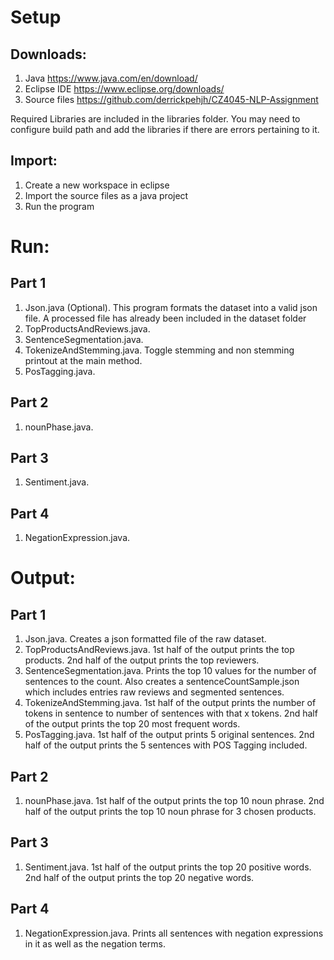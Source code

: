 # Setup

## Downloads:
1) Java https://www.java.com/en/download/
2) Eclipse IDE https://www.eclipse.org/downloads/
3) Source files https://github.com/derrickpehjh/CZ4045-NLP-Assignment

Required Libraries are included in the libraries folder. You may need to configure build path and add the libraries if there are errors pertaining to it.

## Import:
1) Create a new workspace in eclipse
2) Import the source files as a java project
3) Run the program

# Run:
## Part 1
1) Json.java (Optional). This program formats the dataset into a valid json file. A processed file has already been included in the dataset folder
2) TopProductsAndReviews.java. 
3) SentenceSegmentation.java. 
4) TokenizeAndStemming.java. Toggle stemming and non stemming printout at the main method.
5) PosTagging.java.

## Part 2
1) nounPhase.java. 

## Part 3
1) Sentiment.java. 

## Part 4
1) NegationExpression.java. 

# Output:
## Part 1
1) Json.java. Creates a json formatted file of the raw dataset.
2) TopProductsAndReviews.java. 1st half of the output prints the top products. 2nd half of the output prints the top reviewers.
3) SentenceSegmentation.java. Prints the top 10 values for the number of sentences to the count. Also creates a sentenceCountSample.json which includes entries raw reviews and segmented sentences.
4) TokenizeAndStemming.java. 1st half of the output prints the number of tokens in sentence to number of sentences with that x tokens. 2nd half of the output prints the top 20 most frequent words.
5) PosTagging.java. 1st half of the output prints 5 original sentences. 2nd half of the output prints the 5 sentences with POS Tagging included.

## Part 2
1) nounPhase.java. 1st half of the output prints the top 10 noun phrase. 2nd half of the output prints the top 10 noun phrase for 3 chosen products.

## Part 3
1) Sentiment.java. 1st half of the output prints the top 20 positive words. 2nd half of the output prints the top 20 negative words.

## Part 4
1) NegationExpression.java. Prints all sentences with negation expressions in it as well as the negation terms.
